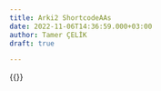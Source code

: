 ```yaml
---
title: Arki2 ShortcodeAAs
date: 2022-11-06T14:36:59.000+03:00
author: Tamer ÇELİK
draft: true

---
```

{{<youtube w7Ft2ymGmfc>}}